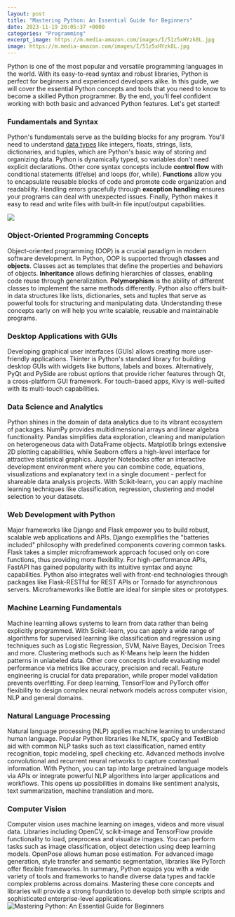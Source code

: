 ```yaml
---
layout: post
title: "Mastering Python: An Essential Guide for Beginners"
date: 2023-11-19 20:05:37 +0000
categories: "Programming"
excerpt_image: https://m.media-amazon.com/images/I/51z5xHYzk8L.jpg
image: https://m.media-amazon.com/images/I/51z5xHYzk8L.jpg
---
```


Python is one of the most popular and versatile programming languages in the world. With its easy-to-read syntax and robust libraries, Python is perfect for beginners and experienced developers alike. In this guide, we will cover the essential Python concepts and tools that you need to know to become a skilled Python programmer. By the end, you'll feel confident working with both basic and advanced Python features. Let's get started!
### Fundamentals and Syntax
Python's fundamentals serve as the building blocks for any program. You'll need to understand [data types](https://yt.io.vn/collection/aldape) like integers, floats, strings, lists, dictionaries, and tuples, which are Python's basic way of storing and organizing data. Python is dynamically typed, so variables don't need explicit declarations. 
Other core syntax concepts include **control flow** with conditional statements (if/else) and loops (for, while). **Functions** allow you to encapsulate reusable blocks of code and promote code organization and readability. Handling errors gracefully through **exception handling** ensures your programs can deal with unexpected issues. Finally, Python makes it easy to read and write files with built-in file input/output capabilities.

![](https://sanet.pics/storage-9/0523/tyQSClY8IlF5e67rswHB0NrKahIMYlvM.jpg)
### Object-Oriented Programming  Concepts
Object-oriented programming (OOP) is a crucial paradigm in modern software development. In Python, OOP is supported through **classes** and **objects**. Classes act as templates that define the properties and behaviors of objects. **Inheritance** allows defining hierarchies of classes, enabling code reuse through generalization. **Polymorphism** is the ability of different classes to implement the same methods differently.
Python also offers built-in data structures like lists, dictionaries, sets and tuples that serve as powerful tools for structuring and manipulating data. Understanding these concepts early on will help you write scalable, reusable and maintainable programs.
### Desktop Applications with GUIs
Developing graphical user interfaces (GUIs) allows creating more user-friendly applications. Tkinter is Python's standard library for building desktop GUIs with widgets like buttons, labels and boxes. Alternatively, PyQt and PySide are robust options that provide richer features through Qt, a cross-platform GUI framework. For touch-based apps, Kivy is well-suited with its multi-touch capabilities.
### Data Science and Analytics 
Python shines in the domain of data analytics due to its vibrant ecosystem of packages. NumPy provides multidimensional arrays and linear algebra functionality. Pandas simplifies data exploration, cleaning and manipulation on heterogeneous data with DataFrame objects. Matplotlib brings extensive 2D plotting capabilities, while Seaborn offers a high-level interface for attractive statistical graphics.
Jupyter Notebooks offer an interactive development environment where you can combine code, equations, visualizations and explanatory text in a single document - perfect for shareable data analysis projects. With Scikit-learn, you can apply machine learning techniques like classification, regression, clustering and model selection to your datasets.
### Web Development with Python 
Major frameworks like Django and Flask empower you to build robust, scalable web applications and APIs. Django exemplifies the "batteries included" philosophy with predefined components covering common tasks. Flask takes a simpler microframework approach focused only on core functions, thus providing more flexibility. 
For high-performance APIs, FastAPI has gained popularity with its intuitive syntax and async capabilities. Python also integrates well with front-end technologies through packages like Flask-RESTful for REST APIs or Tornado for asynchronous servers. Microframeworks like Bottle are ideal for simple sites or prototypes.
### Machine Learning Fundamentals
Machine learning allows systems to learn from data rather than being explicitly programmed. With Scikit-learn, you can apply a wide range of algorithms for supervised learning like classification and regression using techniques such as Logistic Regression, SVM, Naive Bayes, Decision Trees and more. Clustering methods such as K-Means help learn the hidden patterns in unlabeled data. 
Other core concepts include evaluating model performance via metrics like accuracy, precision and recall. Feature engineering is crucial for data preparation, while proper model validation prevents overfitting. For deep learning, TensorFlow and PyTorch offer flexibility to design complex neural network models across computer vision, NLP and general domains.
### Natural Language Processing 
Natural language processing (NLP) applies machine learning to understand human language. Popular Python libraries like NLTK, spaCy and TextBlob aid with common NLP tasks such as text classification, named entity recognition, topic modeling, spell checking etc. Advanced methods involve convolutional and recurrent neural networks to capture contextual information. 
With Python, you can tap into large pretrained language models via APIs or integrate powerful NLP algorithms into larger applications and workflows. This opens up possibilities in domains like sentiment analysis, text summarization, machine translation and more.
### Computer Vision
Computer vision uses machine learning on images, videos and more visual data. Libraries including OpenCV, scikit-image and TensorFlow provide functionality to load, preprocess and visualize images. You can perform tasks such as image classification, object detection using deep learning models. OpenPose allows human pose estimation. For advanced image generation, style transfer and semantic segmentation, libraries like PyTorch offer flexible frameworks.
In summary, Python equips you with a wide variety of tools and frameworks to handle diverse data types and tackle complex problems across domains. Mastering these core concepts and libraries will provide a strong foundation to develop both simple scripts and sophisticated enterprise-level applications.
![Mastering Python: An Essential Guide for Beginners](https://m.media-amazon.com/images/I/51z5xHYzk8L.jpg)